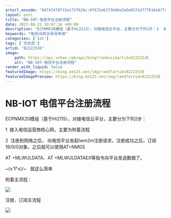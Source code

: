 ```yaml
---
arturl_encode: "68747470733a2f2f626c:6f672e6373646e2e6e65742f77616e677a686971696e333635:2f61727469636c652f64657461696c732f3832323232353336"
layout: post
title: "NB-IOT-电信平台注册流程"
date: 2023-08-21 10:07:16 +08:00
description: "ECPNMX20模组（基于Hi2115），对接电信云平台，主要分为下列2步：1  接入电信运营商核心"
keywords: "电信nb网关账号申请"
categories: ['Iot']
tags: ['无标签']
artid: "82222536"
image:
    path: https://api.vvhan.com/api/bing?rand=sj&artid=82222536
    alt: "NB-IOT-电信平台注册流程"
render_with_liquid: false
featuredImage: https://bing.ee123.net/img/rand?artid=82222536
featuredImagePreview: https://bing.ee123.net/img/rand?artid=82222536
---
```


# NB-IOT 电信平台注册流程

ECPNMX20模组（基于Hi2115），对接电信云平台，主要分为下列2步：

1  接入电信运营商核心网，主要为附着流程

2  注册到网络之后， 向电信平台发起lwm2m注册请求，注册成功之后，订阅19/0/0对象，之后就可以使用AT+NMGS
  
AT +MLWULDATA、AT +MLWULDATAEX等指令向平台发送数据了。

~\(≥▽≤)/~   就这么简单

附着主流程：

![](https://i-blog.csdnimg.cn/blog_migrate/c2ae0ff4d1343616170cacebe0f881e2.jpeg)

注册、订阅主流程

![](https://i-blog.csdnimg.cn/blog_migrate/1aa7ac90d7d6ec0c54db102a3c04e5e9.jpeg)